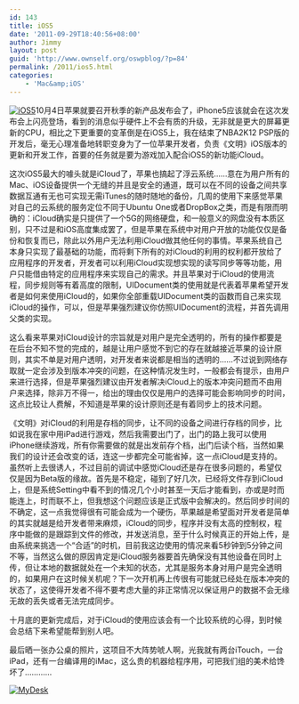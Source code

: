 ```yaml
---
id: 143
title: iOS5
date: '2011-09-29T18:40:56+08:00'
author: Jimmy
layout: post
guid: 'http://www.ownself.org/oswpblog/?p=84'
permalink: /2011/ios5.html
categories:
    - 'Mac&amp;iOS'
---
```


[![iOS5](http://www.ownself.org/blog/wp-content/uploads/2012/04/iOS5_thumb.jpg "iOS5")](http://www.ownself.org/blog/wp-content/uploads/2012/04/iOS5.jpg)10月4日苹果就要召开秋季的新产品发布会了，iPhone5应该就会在这次发布会上闪亮登场，看到的消息似乎硬件上不会有质的升级，无非就是更大的屏幕更新的CPU，相比之下更重要的变革倒是在iOS5上，我在结束了NBA2K12 PSP版的开发后，毫无心理准备地转职变身为了一位苹果开发者，负责《文明》iOS版本的更新和开发工作，首要的任务就是要为游戏加入配合iOS5的新功能iCloud。

这次iOS5最大的噱头就是iCloud了，苹果也搞起了浮云系统……意在为用户所有的Mac、iOS设备提供一个无缝的并且是安全的通道，既可以在不同的设备之间共享数据互通有无也可实现无需iTunes的随时随地的备份，几周的使用下来感觉苹果对自己的云系统的服务定位不同于Ubuntu One或者DropBox之类，而是有限而明确的：iCloud确实是只提供了一个5G的网络硬盘，和一般意义的网盘没有本质区别，只不过是和iOS高度集成罢了，但是苹果在系统中对用户开放的功能仅仅是备份和恢复而已，除此以外用户无法利用iCloud做其他任何的事情。苹果系统自己本身只实现了最基础的功能，而将剩下所有的对iCloud的利用的权利都开放给了应用程序的开发者，开发者可以利用iCloud实现想实现的读写同步等等功能，用户只能借由特定的应用程序来实现自己的需求。并且苹果对于iCloud的使用流程，同步规则等有着高度的限制，UIDocument类的使用就是代表着苹果希望开发者是如何来使用iCloud的，如果你全部重载UIDocument类的函数而自己来实现iCloud的操作，可以，但是苹果强烈建议你仿照UIDocument的流程，并首先调用父类的实现。

这么看来苹果对iCloud设计的宗旨就是对用户是完全透明的，所有的操作都要是在后台不知不觉的完成的，越是让用户感觉不到它的存在就越接近苹果的设计原则，其实不单是对用户透明，对开发者来说都是相当的透明的……不过说到网络存取就一定会涉及到版本冲突的问题，在这种情况发生时，一般都会有提示，由用户来进行选择，但是苹果强烈建议由开发者解决iCloud上的版本冲突问题而不由用户来选择，除非万不得一，给出的理由仅仅是用户的选择可能会影响同步的时间，这点比较让人费解，不知道是苹果的设计原则还是有着同步上的技术问题。

《文明》对iCloud的利用是存档的同步，让不同的设备之间进行存档的同步，比如说我在家中用iPad进行游戏，然后我需要出门了，出门的路上我可以使用iPhone继续游戏，所有你需要做的就是出发前存个档，出门后读个档，当然如果我们的设计还会改变的话，连这一步都完全可能省掉，这一点iCloud是支持的。  
虽然听上去很诱人，不过目前的调试中感觉iCloud还是存在很多问题的，希望仅仅是因为Beta版的缘故。首先是不稳定，碰到了好几次，已经将文件存到iCloud上，但是系统Setting中看不到的情况几个小时甚至一天后才能看到，亦或是时而能连上，时而联不上，但我想这个问题应该是正式版中会解决的。然后同步时间的不确定，这一点我觉得很有可能会成为一个硬伤，苹果越是希望面对开发者是简单的其实就越是给开发者带来麻烦，iCloud的同步，程序并没有太高的控制权，程序中能做的是跟踪到文件的修改，并发送消息，至于什么时候真正的开始上传，是由系统来挑选一个“合适”的时机，目前我这边使用的情况来看5秒钟到5分钟之间不等，当然这么做的原因肯定是iCloud服务器要首先确保没有其他设备在同时上传，但让本地的数据就处在一个未知的状态，尤其是服务本身对用户是完全透明的，如果用户在这时候关机呢？下一次开机再上传很有可能就已经处在版本冲突的状态了，这使得开发者不得不要考虑大量的非正常情况以保证用户的数据不会无缘无故的丢失或者无法完成同步。

十月底的更新完成后，对于iCloud的使用应该会有一个比较系统的心得，到时候会总结下来希望能帮到别人吧。

最后晒一张办公桌的照片，这项目不大阵势唬人啊，光我就有两台iTouch，一台iPad，还有一台编译用的iMac，这么贵的机器给程序用，可把我们组的美术给馋坏了…………

[![MyDesk](http://www.ownself.org/blog/wp-content/uploads/2012/04/MyDesk_thumb.jpg "MyDesk")](http://www.ownself.org/blog/wp-content/uploads/2012/04/MyDesk.jpg)